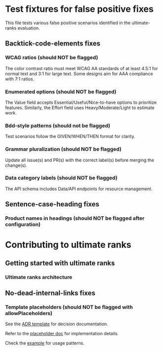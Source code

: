 # Test fixtures for false positive fixes

This file tests various false positive scenarios identified in the ultimate-ranks evaluation.

## Backtick-code-elements fixes

### WCAG ratios (should NOT be flagged)

The color contrast ratio must meet WCAG AA standards of at least 4.5:1 for normal text and 3:1 for large text. Some designs aim for AAA compliance with 7:1 ratios.

### Enumerated options (should NOT be flagged)

The Value field accepts Essential/Useful/Nice-to-have options to prioritize features. Similarly, the Effort field uses Heavy/Moderate/Light to estimate work.

### Bdd-style patterns (should not be flagged)

Test scenarios follow the GIVEN/WHEN/THEN format for clarity.

### Grammar pluralization (should NOT be flagged)

Update all issue(s) and PR(s) with the correct label(s) before merging the change(s).

### Data category labels (should NOT be flagged)

The API schema includes Data/API endpoints for resource management.

## Sentence-case-heading fixes

### Product names in headings (should NOT be flagged after configuration)

# Contributing to ultimate ranks

## Getting started with ultimate ranks

### Ultimate ranks architecture

## No-dead-internal-links fixes

### Template placeholders (should NOT be flagged with allowPlaceholders)

See the [ADR template](../adr/adr-XXX-title.md) for decision documentation.

Refer to the [placeholder doc](TODO.md) for implementation details.

Check the [example](PLACEHOLDER.md) for usage patterns.
